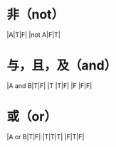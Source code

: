 # 非（not）
|A|T|F|
|not A|F|T|
# 与，且，及（and）
|A and B|T|F|
|T |T|F|
|F |F|F|
# 或（or）
|A or B|T|F|
|T|T|T|
|F|T|F|
